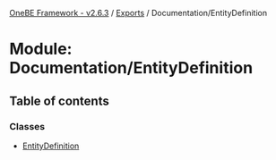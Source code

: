 [OneBE Framework - v2.6.3](../README.md) / [Exports](../modules.md) / Documentation/EntityDefinition

# Module: Documentation/EntityDefinition

## Table of contents

### Classes

- [EntityDefinition](../classes/Documentation_EntityDefinition.EntityDefinition.md)
